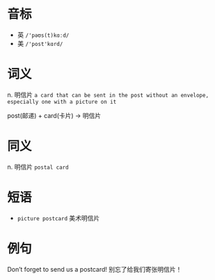 # 音标

- 英 `/'pəʊs(t)kɑːd/`
- 美 `/'post'kɑrd/`

# 词义

n. 明信片
`a card that can be sent in the post without an envelope, especially one with a picture on it`



post(邮递) + card(卡片) → 明信片

# 同义

n. 明信片
`postal card`

# 短语

- `picture postcard` 美术明信片

# 例句

Don’t forget to send us a postcard!
别忘了给我们寄张明信片！


